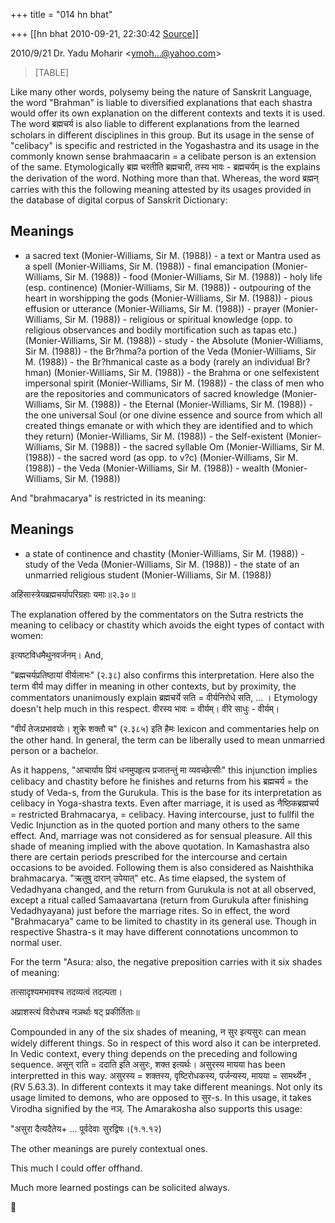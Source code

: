 +++
title = "014 hn bhat"

+++
[[hn bhat	2010-09-21, 22:30:42 [Source](https://groups.google.com/g/bvparishat/c/fukRdMxnbWQ)]]



  
  

2010/9/21 Dr. Yadu Moharir \<[ymoh...@yahoo.com]()\>

  

> [TABLE]

  

Like many other words, polysemy being the nature of Sanskrit Language, the word "Brahman" is liable to diversified explanations that each shastra would offer its own explanation on the different contexts and texts it is used. The word ब्रह्मचर्य is also liable to different explanations from the learned scholars in different disciplines in this group. But its usage in the sense of "celibacy" is specific and restricted in the Yogashastra and its usage in the commonly known sense brahmaacarin = a celibate person is an extension of the same. Etymologically ब्रह्म चरतीति ब्रह्मचारी, तस्य भावः - ब्रह्मचर्यम् is the explains the derivation of the word. Nothing more than that. Whereas, the word ब्रह्मन् carries with this the following meaning attested by its usages provided in the database of digital corpus of Sanskrit Dictionary:

##  

## Meanings

-   a sacred text (Monier-Williams, Sir M. (1988)) -   a text or Mantra used as a spell (Monier-Williams, Sir M. (1988)) -   final emancipation (Monier-Williams, Sir M. (1988)) -   food (Monier-Williams, Sir M. (1988)) -   holy life (esp. continence) (Monier-Williams, Sir M. (1988)) -   outpouring of the heart in worshipping the gods (Monier-Williams,
    Sir M. (1988)) -   pious effusion or utterance (Monier-Williams, Sir M. (1988)) -   prayer (Monier-Williams, Sir M. (1988)) -   religious or spiritual knowledge (opp. to religious observances and
    bodily mortification such as tapas etc.) (Monier-Williams, Sir M.
    (1988)) -   study -   the Absolute (Monier-Williams, Sir M. (1988)) -   the Br?hma?a portion of the Veda (Monier-Williams, Sir M. (1988)) -   the Br?hmanical caste as a body (rarely an individual Br?hman)
    (Monier-Williams, Sir M. (1988)) -   the Brahma or one selfexistent impersonal spirit (Monier-Williams,
    Sir M. (1988)) -   the class of men who are the repositories and communicators of
    sacred knowledge (Monier-Williams, Sir M. (1988)) -   the Eternal (Monier-Williams, Sir M. (1988)) -   the one universal Soul (or one divine essence and source from which
    all created things emanate or with which they are identified and to
    which they return) (Monier-Williams, Sir M. (1988)) -   the Self-existent (Monier-Williams, Sir M. (1988)) -   the sacred syllable Om (Monier-Williams, Sir M. (1988)) -   the sacred word (as opp. to v?c) (Monier-Williams, Sir M. (1988)) -   the Veda (Monier-Williams, Sir M. (1988)) -   wealth (Monier-Williams, Sir M. (1988))

  

And "brahmacarya" is restricted in its meaning:

  

## Meanings

-   a state of continence and chastity (Monier-Williams, Sir M. (1988)) -   study of the Veda (Monier-Williams, Sir M. (1988)) -   the state of an unmarried religious student (Monier-Williams, Sir M.
    (1988))

  

अहिंसास्त्रेयब्रह्मचर्यापरिग्रहाः यमाः॥२.३०॥

The explanation offered by the commentators on the Sutra restricts the meaning to celibacy or chastity which avoids the eight types of contact with women:

इत्यष्टविधमैथुनवर्जनम्। And,

  

"ब्रह्मचर्यप्रतिष्ठायां वीर्यलाभः" (२.३८) also confirms this interpretation. Here also the term वीर्य may differ in meaning in other contexts, but by proximity, the commentators unanimously explain ब्रह्मचर्ये सति = वीर्यनिरोधे सति, ... । Etymology doesn't help much in this respect. वीरस्य भावः = वीर्यम्। वीरे साधुः - वीर्यम्।

"वीर्यं तेजःप्रभावयोः। शुक्रे शक्तौ च" (२.३८५) इति हैमः lexicon and commentaries help on the other hand. In general, the term can be liberally used to mean unmarried person or a bachelor.

  

As it happens, "आचार्याय प्रियं धनमुपहृत्य प्रजातन्तुं मा व्यवच्छेत्सीः"
this injunction implies celibacy and chastity before he finishes and returns from his ब्रह्मचर्य = the study of Veda-s, from the Gurukula. This is the base for its interpretation as celibacy in Yoga-shastra texts. Even after marriage, it is used as नैष्ठिकब्रह्मचर्य = restricted Brahmacarya, = celibacy. Having intercourse, just to fullfil the Vedic Injunction as in the quoted portion and many others to the same effect. And, marriage was not considered as for sensual pleasure. All this shade of meaning implied with the above quotation. In Kamashastra also there are certain periods prescribed for the intercourse and certain occasions to be avoided. Following them is also considered as Naishthika brahmacarya. "ऋतुषु दारान् उपेयात्" etc. As time elapsed, the system of Vedadhyana changed, and the return from Gurukula is not at all observed, except a ritual called Samaavartana (return from Gurukula after finishing Vedadhyayana) just before the marriage rites. So in effect, the word "Brahmacarya" came to be limited to chastity in its general use. Though in respective Shastra-s it may have different connotations uncommon to normal user.

  

For the term "Asura: also, the negative preposition carries with it six shades of meaning:

  

तत्सादृश्यमभावश्च तदव्यत्वं तदल्पता।

अप्राशस्त्यं विरोधश्च नञर्थाः षट् प्रकीर्तिताः॥

  

Compounded in any of the six shades of meaning, न सुर इत्यसुरः can mean widely different things. So in respect of this word also it can be interpreted. In Vedic context, every thing depends on the preceding and following sequence. असून् राति = ददाति इति असुरः, शक्त इत्यर्थः। असुरस्य मायया has been interpretted in this way. असुरस्य = शक्तस्य, वृष्टिरोधकस्य, पर्जन्यस्य, मायया = सामर्थ्येन , (RV 5.63.3). In different contexts it may take different meanings. Not only its usage limited to demons, who are opposed to सुर-s. In this usage, it takes Virodha signified by the नञ्. The Amarakosha also supports this usage:

  

"असुरा दैत्यदैतेय+ ... पूर्वदेवाः सुरद्विषः।(१.१.१२) 

  

The other meanings are purely contextual ones.

  

This much I could offer offhand.

  

Much more learned postings can be solicited always.



